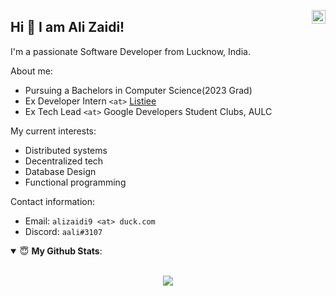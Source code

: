 <a href="https://www.linkedin.com/in/ali-zaidi-a3537b153/" target="_blank" rel="nofollow"><img align="right" alt="Ali's Linkdein" width="22px" src="https://cdn.jsdelivr.net/npm/simple-icons@v3/icons/linkedin.svg" /></a>

## Hi 👋 I am Ali Zaidi!

I'm a passionate Software Developer from Lucknow, India.

About me:

- Pursuing a Bachelors in Computer Science(2023 Grad)
- Ex Developer Intern `<at>` [Listiee](https://www.linkedin.com/company/listiee/)
- Ex Tech Lead `<at>` Google Developers Student Clubs, AULC

My current interests:

- Distributed systems
- Decentralized tech
- Database Design
- Functional programming

Contact information:

- Email: `alizaidi9 <at> duck.com`
- Discord: `aali#3107`

<details open>
 <summary> 😇 <b>My Github Stats</b>: </summary>
<br>
<p align = "center">
  <!--<img src = "https://github-readme-stats.vercel.app/api?username=Enigmage&count_private=true&show_icons=true&theme=dracula&line_height=25">-->
  <img src = "https://github-readme-stats.vercel.app/api/top-langs/?username=Enigmage&hide=mako,css,html,shell&exclude_repo=Dotfiles&langs_count=5&layout=compact">
</p>
</details>
